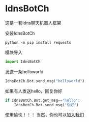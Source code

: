 # IdnsBotCh

这是一套Idns聊天机器人框架

安装IdnsBotCh
```console
python -m pip install requests
```
模块导入
```python
import IdnsBotCh
```
发送一条helloworld
```python
IdnsBotCh.Bot.send_msg("helloworld")
```
如果有人发送hello，回复你好
```python
if IdnsBotCh.Bot.get_msg=="hello":
    IdnsBotCh.Bot.send_msg("你好")
```
使用愉快！！！
当然，你也可以[加入我们](http://cn-nfl.wikidot.com)
